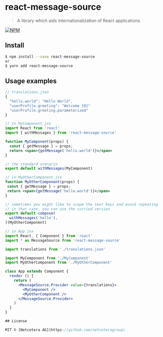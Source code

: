 # react-message-source

> A library which aids internationalization of React applications

[![NPM](https://img.shields.io/npm/v/react-message-source.svg)](https://www.npmjs.com/package/react-message-source)

## Install

```bash
$ npm install --save react-message-source
or
$ yarn add react-message-source
```

## Usage examples

```jsx
// translations.json
{
  "hello.world": "Hello World",
  "userProfile.greeting": "Welcome {0}"
  "userProfile.greeting.parameterized"
}

// in MyComponent.jsx
import React from 'react'
import { withMessages } from 'react-message-source'

function MyComponent(props) {
  const { getMessage } = props;
  return <span>{getMessage('hello.world')}</span>
}

// the standard scenario
export default withMessages(MyComponent)

// in MyOtherComponent.jsx
function MyOtherComponent(props) {
 const { getMessage } = props;
 return <span>{getMessage('hello.world')}</span>
}

// sometimes you might like to scope the text keys and avoid repeating the common key segments
// in that case, you can use the curried version
export default compose(
  withMessages('hello'),
)(MyOtherComponent)

// in App.jsx
import React, { Component } from 'react'
import * as MessageSource from 'react-message-source'

import translations from './translations.json'

import MyComponent from './MyComponent'
import MyOtherComponent from './MyOtherComponent'

class App extends Component {
  render () {
    return (
      <MessageSource.Provider value={translations}>
        <MyComponent />
        <MyOtherComponent />
      </MessageSource.Provider>
    )
  }
}

## License

MIT © [Netcetera AG](https://github.com/netceteragroup)
